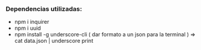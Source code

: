 ### Dependencias utilizadas:
- npm i inquirer
- npm i uuid
- npm install -g underscore-cli ( dar formato a un json para la terminal ) => cat data.json | underscore print